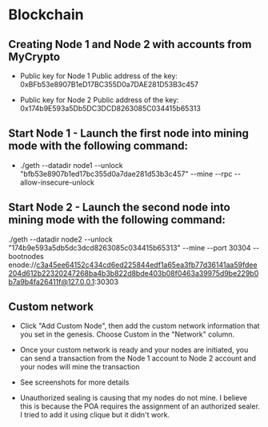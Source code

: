 # Blockchain

## Creating Node 1 and Node 2 with accounts from MyCrypto
- Public key for Node 1
Public address of the key:   0xBFb53e8907B1eD17BC355D0a7DAE281D53B3c457

- Public key for Node 2
Public address of the key:   0x174b9E593a5Db5DC3DCD8263085C034415b65313

## Start Node 1 - Launch the first node into mining mode with the following command:
-   ./geth --datadir node1 --unlock "bfb53e8907b1ed17bc355d0a7dae281d53b3c457" --mine --rpc --allow-insecure-unlock


## Start Node 2 - Launch the second node into mining mode with the following command:
./geth --datadir node2 --unlock "174b9e593a5db5dc3dcd8263085c034415b65313" --mine --port 30304 --bootnodes enode://c3a45ee64152c434cd6ed225844edf1a65ea3fb77d36141aa59fdee204d612b22320247268ba4b3b822d8bde403b08f0463a39975d9be229b0b7a9b4fa26411f@127.0.0.1:30303

## Custom network 
- Click "Add Custom Node", then add the custom network information that you set in the genesis. Choose Custom in the "Network" column.

- Once your custom network is ready and your nodes are initiated, you can send a transaction from the Node 1 account to Node 2 account and your nodes will mine the transaction

- See screenshots for more details

- Unauthorized sealing is causing that my nodes do not mine. I believe this is because the POA requires the assignment of an authorized sealer. I tried to add it using clique but it didn't work.